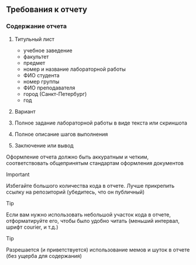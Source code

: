 ## Требования к отчету

### Содержание отчета
1. Титульный лист 
   - учебное заведение
   - факультет
   - предмет
   - номер и название лабораторной работы
   - ФИО студента
   - номер группы
   - ФИО преподавателя
   - город (Санкт-Петербург)
   - год

2. Вариант 
 
3. Полное задание лабораторной работы в виде текста или скриншота

4. Полное описание шагов выполнения

5. Заключение или вывод

Оформление отчета должно быть аккуратным и четким, соответствовать общепринятым стандартам оформления документов

> [!IMPORTANT]
> Избегайте большого количества кода в отчете. Лучше прикрепить ссылку на репозиторий (убедитесь, что он публичный)

> [!TIP]
> Если вам нужно использовать небольшой участок кода в отчете, отформатируйте его, чтобы было удобно читать (меньший интервал, шрифт courier, и т.д.)

> [!TIP]
> Разрешается (и приветствуется) использование мемов и шуток в отчете (без ущерба для содержания)
